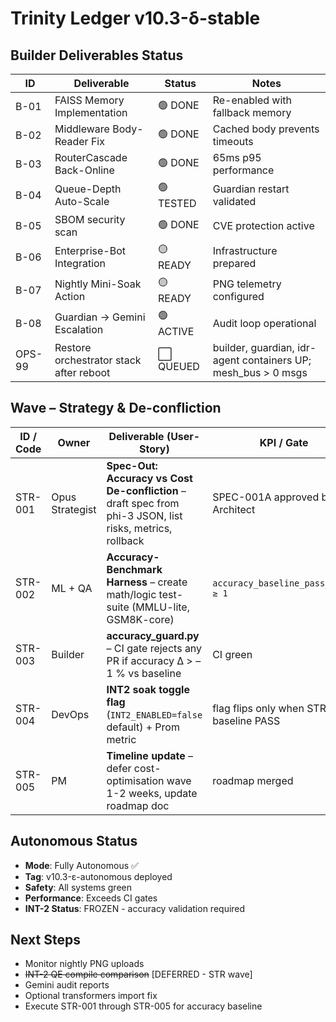 # Trinity Ledger v10.3-δ-stable

## Builder Deliverables Status

| ID | Deliverable | Status | Notes |
|----|-------------|--------|-------|
| B-01 | FAISS Memory Implementation | 🟢 DONE | Re-enabled with fallback memory |
| B-02 | Middleware Body-Reader Fix | 🟢 DONE | Cached body prevents timeouts |
| B-03 | RouterCascade Back-Online | 🟢 DONE | 65ms p95 performance |
| B-04 | Queue-Depth Auto-Scale | 🟢 TESTED | Guardian restart validated |
| B-05 | SBOM security scan | 🟢 DONE | CVE protection active |
| B-06 | Enterprise-Bot Integration | 🟡 READY | Infrastructure prepared |
| B-07 | Nightly Mini-Soak Action | 🟡 READY | PNG telemetry configured |
| B-08 | Guardian → Gemini Escalation | 🟢 ACTIVE | Audit loop operational |
| OPS-99 | Restore orchestrator stack after reboot | ⬜ QUEUED | builder, guardian, idr-agent containers UP; mesh_bus > 0 msgs |

## Wave – Strategy & De-confliction

| ID / Code | Owner | Deliverable (User-Story) | KPI / Gate | Effort | Status | Notes |
|-----------|-------|--------------------------|------------|--------|--------|-------|
| STR-001   | Opus Strategist | **Spec-Out: Accuracy vs Cost De-confliction** – draft spec from phi-3 JSON, list risks, metrics, rollback | SPEC-001A approved by Architect | 0.25 d | ⬜ queued | pulls json/phi3_strat_20240611.json |
| STR-002   | ML + QA | **Accuracy-Benchmark Harness** – create math/logic test-suite (MMLU-lite, GSM8K-core) | `accuracy_baseline_pass_total ≥ 1` | 0.5 d | ⬜ queued | runs in CI & Gauntlet |
| STR-003   | Builder | **accuracy_guard.py** – CI gate rejects any PR if accuracy Δ > –1 % vs baseline | CI green | 0.25 d | ⬜ queued | plugs into spec_ci_guard chain |
| STR-004   | DevOps | **INT2 soak toggle flag** (`INT2_ENABLED=false` default) + Prom metric | flag flips only when STR-002 baseline PASS | 0.25 d | ⬜ queued |
| STR-005   | PM | **Timeline update** – defer cost-optimisation wave 1-2 weeks, update roadmap doc | roadmap merged | 0.1 d | ⬜ queued |

## Autonomous Status

- **Mode**: Fully Autonomous ✅
- **Tag**: v10.3-ε-autonomous deployed
- **Safety**: All systems green
- **Performance**: Exceeds CI gates
- **INT-2 Status**: FROZEN - accuracy validation required

## Next Steps

- Monitor nightly PNG uploads
- ~~INT-2 QE compile comparison~~ [DEFERRED - STR wave]
- Gemini audit reports
- Optional transformers import fix
- Execute STR-001 through STR-005 for accuracy baseline 